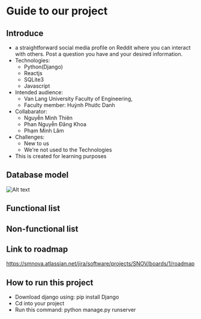 # Guide to our project
## Introduce
- a straightforward social media profile on Reddit where you can interact with others. Post a question you have and your desired information.
- Technologies: 
    + Python(Django) 
    + Reactjs 
    + SQLite3
    + Javascript
- Intended audience: 
    + Van Lang University Faculty of Engineering, 
    + Faculty member: Huỳnh Phước Danh
- Collabarator: 
    + Nguyễn Minh Thiên
    + Phan Nguyễn Đăng Khoa
    + Phạm Minh Lâm
- Challenges:
    + New to us
    + We're not used to the Technologies
- This is created for learning purposes

## Database model</br>
   ![Alt text](https://github.com/LamNz79/Snova-social-media/blob/main/Document/snova%20database%20diagram.png)
## Functional list

## Non-functional list

## Link to roadmap
https://smnova.atlassian.net/jira/software/projects/SNOV/boards/1/roadmap
## How to run this project
- Download django using: pip install Django
- Cd into your project
- Run this command:  python manage.py runserver

